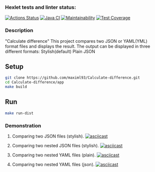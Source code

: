 ### Hexlet tests and linter status:
[![Actions Status](https://github.com/maximl93/java-project-71/actions/workflows/hexlet-check.yml/badge.svg)](https://github.com/maximl93/java-project-71/actions)
[![Java CI](https://github.com/maximl93/java-project-71/actions/workflows/main.yml/badge.svg)](https://github.com/maximl93/java-project-71/actions/workflows/main.yml)
[![Maintainability](https://api.codeclimate.com/v1/badges/80a633cefd9950ccf00f/maintainability)](https://codeclimate.com/github/maximl93/java-project-71/maintainability)
[![Test Coverage](https://api.codeclimate.com/v1/badges/80a633cefd9950ccf00f/test_coverage)](https://codeclimate.com/github/maximl93/java-project-71/test_coverage)


### Description
"Calculate difference"
This project compares two JSON or YAML(YML) format files and displays the result.
The output can be displayed in three different formats:
  Stylish(default)
  Plain
  JSON

## Setup

```bash
git clone https://github.com/maximl93/Calculate-difference.git
cd Calculate-difference/app
make build
```

## Run

```bash
make run-dist
```

### Demonstration
1. Comparing two JSON files (stylish).
   [![asciicast](https://asciinema.org/a/OzFn8XLtKWZy5TMoQmmn8lDcd.svg)](https://asciinema.org/a/OzFn8XLtKWZy5TMoQmmn8lDcd)

2. Comparing two nested JSON files (stylish).
   [![asciicast](https://asciinema.org/a/9ksjX0n1TUfiVfG1rGPg47VHw.svg)](https://asciinema.org/a/9ksjX0n1TUfiVfG1rGPg47VHw)

3. Comparing two nested YAML files (plain).
   [![asciicast](https://asciinema.org/a/D9tT0Bo55UhpJlHy5SHj2E8rC.svg)](https://asciinema.org/a/D9tT0Bo55UhpJlHy5SHj2E8rC)

4. Comparing two nested YAML files (json).
   [![asciicast](https://asciinema.org/a/P4EgmdAXsjp5F2KEhwwZk4CwM.svg)](https://asciinema.org/a/P4EgmdAXsjp5F2KEhwwZk4CwM)
